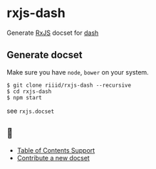 # rxjs-dash

Generate [RxJS](https://github.com/Reactive-Extensions/RxJS) docset for [dash](https://kapeli.com/dash)

## Generate docset

Make sure you have `node`, `bower` on your system.

```
$ git clone riiid/rxjs-dash --recursive
$ cd rxjs-dash
$ npm start
```

see `rxjs.docset`

## :construction:

* [Table of Contents Support](https://kapeli.com/docsets#tableofcontents)
* [Contribute a new docset](https://github.com/Kapeli/Dash-User-Contributions#contribute-a-new-docset)
